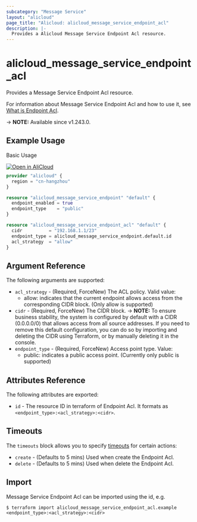 ```yaml
---
subcategory: "Message Service"
layout: "alicloud"
page_title: "Alicloud: alicloud_message_service_endpoint_acl"
description: |-
  Provides a Alicloud Message Service Endpoint Acl resource.
---
```


# alicloud_message_service_endpoint_acl

Provides a Message Service Endpoint Acl resource.



For information about Message Service Endpoint Acl and how to use it, see [What is Endpoint Acl](https://www.alibabacloud.com/help/en/mns/developer-reference/api-mns-open-2022-01-19-authorizeendpointacl).

-> **NOTE:** Available since v1.243.0.

## Example Usage

Basic Usage

<div style="display: block;margin-bottom: 40px;"><div class="oics-button" style="float: right;position: absolute;margin-bottom: 10px;">
  <a href="https://api.aliyun.com/terraform?resource=alicloud_message_service_endpoint_acl&exampleId=34e18dbb-b48d-014a-3ff7-e69fe36253931d386189&activeTab=example&spm=docs.r.message_service_endpoint_acl.0.34e18dbbb4&intl_lang=EN_US" target="_blank">
    <img alt="Open in AliCloud" src="https://img.alicdn.com/imgextra/i1/O1CN01hjjqXv1uYUlY56FyX_!!6000000006049-55-tps-254-36.svg" style="max-height: 44px; max-width: 100%;">
  </a>
</div></div>

```terraform
provider "alicloud" {
  region = "cn-hangzhou"
}

resource "alicloud_message_service_endpoint" "default" {
  endpoint_enabled = true
  endpoint_type    = "public"
}

resource "alicloud_message_service_endpoint_acl" "default" {
  cidr          = "192.168.1.1/23"
  endpoint_type = alicloud_message_service_endpoint.default.id
  acl_strategy  = "allow"
}
```

## Argument Reference

The following arguments are supported:
* `acl_strategy` - (Required, ForceNew) The ACL policy. Valid value:
  - allow: indicates that the current endpoint allows access from the corresponding CIDR block. (Only allow is supported)
* `cidr` - (Required, ForceNew) The CIDR block.
-> **NOTE:** To ensure business stability, the system is configured by default with a CIDR (0.0.0.0/0) that allows access from all source addresses. If you need to remove this default configuration, you can do so by importing and deleting the CIDR using Terraform, or by manually deleting it in the console.
* `endpoint_type` - (Required, ForceNew) Access point type. Value:
  - public: indicates a public access point. (Currently only public is supported)

## Attributes Reference

The following attributes are exported:
* `id` - The resource ID in terraform of Endpoint Acl. It formats as `<endpoint_type>:<acl_strategy>:<cidr>`.

## Timeouts

The `timeouts` block allows you to specify [timeouts](https://www.terraform.io/docs/configuration-0-11/resources.html#timeouts) for certain actions:
* `create` - (Defaults to 5 mins) Used when create the Endpoint Acl.
* `delete` - (Defaults to 5 mins) Used when delete the Endpoint Acl.

## Import

Message Service Endpoint Acl can be imported using the id, e.g.

```shell
$ terraform import alicloud_message_service_endpoint_acl.example <endpoint_type>:<acl_strategy>:<cidr>
```

